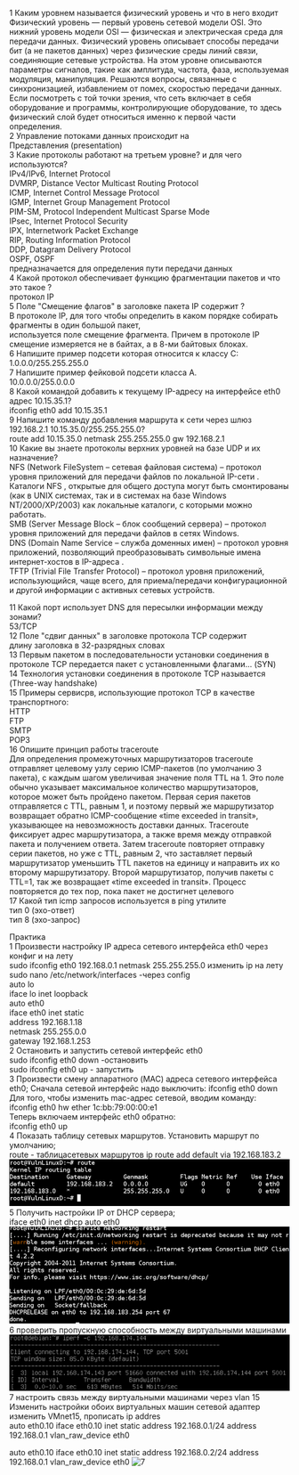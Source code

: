 1 Каким уровнем называется физический уровень и что в него входит  
Физический уровень — первый уровень сетевой модели OSI. Это нижний уровень модели OSI — физическая и электрическая среда для передачи данных. Физический уровень описывает способы передачи бит 
(а не пакетов данных) через физические среды линий связи, соединяющие сетевые устройства. На этом уровне описываются параметры сигналов, такие как амплитуда, частота, фаза, используемая модуляция, манипуляция. Решаются вопросы, связанные с синхронизацией, избавлением от помех, скоростью передачи данных.
Если посмотреть с той точки зрения, что сеть включает в себя оборудование и программы, контролирующие оборудование, то здесь физический слой будет относиться именно к первой части определения.  
2 Управление потоками данных происходит на  
 Представления (presentation)  
3 Какие протоколы работают на третьем уровне?  и для чего используются?  
IPv4/IPv6, Internet Protocol  
DVMRP, Distance Vector Multicast Routing Protocol  
ICMP, Internet Control Message Protocol  
IGMP, Internet Group Management Protocol  
PIM-SM, Protocol Independent Multicast Sparse Mode  
IPsec, Internet Protocol Security  
IPX, Internetwork Packet Exchange  
RIP, Routing Information Protocol  
DDP, Datagram Delivery Protocol  
OSPF, OSPF  
предназначается для определения пути передачи данных  
4 Какой протокол обеспечивает функцию фрагментации пакетов и что это такое ?  
протокол IP  
5 Поле "Смещение флагов" в заголовке пакета IP содержит ?  
В протоколе IP, для того чтобы определить в каком порядке собирать фрагменты в один большой пакет,  
используется поле смещение фрагмента. Причем в протоколе IP смещение измеряется не в байтах, а в 8-ми байтовых блоках.  
6 Напишите пример подсети которая относится к классу C:  
1.0.0.0/255.255.255.0  
7 Напишите пример фейковой подсети класса А.  
10.0.0.0/255.0.0.0  
8 Какой командой добавить к текущему IP-адресу на интерфейсе eth0 адрес 10.15.35.1?  
ifconfig eth0 add 10.15.35.1  
9 Напишите команду добавления маршрута к сети через шлюз 192.168.2.1 10.15.35.0/255.255.255.0?  
route add 10.15.35.0 netmask 255.255.255.0 gw 192.168.2.1  
10 Какие вы знаете протоколы верхних уровней на базе UDP и их назначение?  
	NFS (Network FileSystem – сетевая файловая система) – протокол уровня приложений для передачи файлов по локальной IP-сети .
  Каталоги NFS , открытые для общего доступа могут быть смонтированы 
  (как в UNIX системах, так и в системах на базе Windows NT/2000/XP/2003) как локальные каталоги, с которыми можно работать.  
	SMB (Server Message Block – блок сообщений сервера) – протокол уровня приложений для передачи файлов в сетях Windows.  
	DNS (Domain Name Service – служба доменных имен) – протокол уровня приложений, позволяющий преобразовывать символьные имена интернет-хостов в IP-адреса .  
  TFTP (Trivial File Transfer Protocol) – протокол уровня приложений, использующийся, чаще всего, для приема/передачи конфигурационной и другой информации с активных сетевых устройств.  
	
11 Какой порт использует DNS для пересылки информации между зонами?  
53/TCP  
12 Поле "сдвиг данных" в заголовке протокола TCP содержит  
длину заголовка в 32-разрядных словах  
13 Первым пакетом в последовательности установки соединения в протоколе TCP передается пакет с установленными флагами… 
(SYN)  
14 Технология установки соединения в протоколе TCP называется  
(Three-way handshake)  
15 Примеры сервисрв, использующие протокол TCP в качестве транспортного:  
	HTTP  
	FTP  
	SMTP  
	POP3  
16 Опишите принцип работы traceroute  
Для определения промежуточных маршрутизаторов traceroute отправляет целевому узлу серию ICMP-пакетов (по умолчанию 3 пакета), с каждым шагом увеличивая значение поля TTL на 1. Это поле обычно указывает максимальное количество маршрутизаторов, которое может быть пройдено пакетом. 
Первая серия пакетов отправляется с TTL, равным 1, и поэтому первый же маршрутизатор возвращает обратно ICMP-сообщение «time exceeded in transit», указывающее на невозможность доставки данных. Traceroute фиксирует адрес маршрутизатора, а также время между отправкой пакета и получением ответа. Затем traceroute повторяет отправку серии пакетов, но уже с TTL, равным 2, что заставляет первый маршрутизатор уменьшить TTL пакетов на единицу и направить их ко второму маршрутизатору. Второй маршрутизатор, получив пакеты с TTL=1, так же возвращает «time exceeded in transit».
Процесс повторяется до тех пор, пока пакет не достигнет целевого  
17 Какой тип icmp запросов используется в ping утилите  
	тип 0 (эхо-ответ)  
	тип 8 (эхо-запрос)  

Практика  
1 Произвести настройку IP адреса сетевого интерфейса eth0 через конфиг и на лету  
sudo ifconfig eth0 192.168.0.1 netmask 255.255.255.0 изменить ip на лету  
sudo nano /etc/network/interfaces  -через config   
auto lo  
iface lo inet loopback  
auto eth0  
iface eth0 inet static  
address 192.168.1.18  
netmask 255.255.0.0  
gateway 192.168.1.253  
2 Остановить и запустить сетевой интерфейс eth0  
sudo ifconfig eth0 down -остановить  
 sudo ifconfig eth0 up - запустить  
3 Произвести смену аппаратного (MAC) адреса сетевого интерфейса eth0; 
Сначала сетевой интерфейс надо выключить:
ifconfig eth0 down  
Для того, чтобы изменить mac-адрес сетевой, вводим команду:  
ifconfig eth0 hw ether 1c:bb:79:00:00:e1  
Теперь включаем интерфейс eth0 обратно:  
ifconfig eth0 up  
4 Показать таблицу сетевых маршрутов. Установить маршрут по умолчанию;  
route -  таблицасетевых маршрутов
ip route add default via 192.168.183.2 
![](https://github.com/Kirito1899/linux/blob/lab7/lab7/4.png)
5 Получить настройки IP от DHCP сервера;  
iface eth0 inet dhcp
auto eth0 
![](https://github.com/Kirito1899/linux/blob/lab7/lab7/5.png)
6 проверить пропускную способность между виртуальными машинами  
![](https://github.com/Kirito1899/linux/blob/lab7/lab7/6.png)
7 настроить связь между виртуальными машинами через vlan 15  
Изменить настройки обоих виртуальных машин сетевой адаптер изменить VMnet15, прописать ip addres  
auto eth0.10
iface eth0.10 inet static
  address 192.168.0.1/24
  address 192.168.0.1
  vlan_raw_device eth0
  
auto eth0.10 
iface eth0.10 inet static
  address 192.168.0.2/24
  address 192.168.0.1
  vlan_raw_device eth0
![7](https://user-images.githubusercontent.com/70812795/115824116-e7374580-a420-11eb-8023-ae6e1ac941e0.png)

